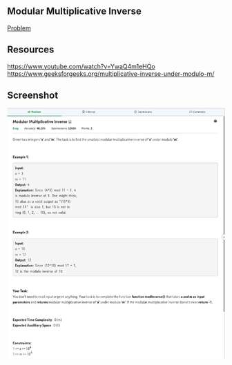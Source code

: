 ## Modular Multiplicative Inverse

[Problem](https://practice.geeksforgeeks.org/batch/dsa-4/track/DSASP-Mathematics/problem/modular-multiplicative-inverse-1587115620)

## Resources
https://www.youtube.com/watch?v=YwaQ4m1eHQo
https://www.geeksforgeeks.org/multiplicative-inverse-under-modulo-m/

## Screenshot
![image](modular-multiplicative-inverse.png?raw=true "Screenshot")
